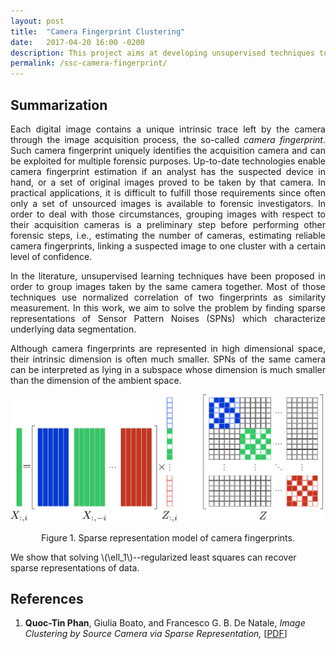 ```yaml
---
layout: post
title:  "Camera Fingerprint Clustering"
date:   2017-04-20 16:00 -0200
description: This project aims at developing unsupervised techniques to cluster images by their acquisition device
permalink: /ssc-camera-fingerprint/
---
```


## Summarization

<p align="justify">
  Each digital image contains a unique intrinsic trace left by the camera through the image acquisition process, the so-called <em>camera fingerprint</em>. Such camera fingerprint uniquely identifies the acquisition camera and can be exploited for multiple forensic purposes. Up-to-date technologies enable camera fingerprint estimation if an analyst has the suspected device in hand, or a set of original images proved to be taken by that camera. In practical applications, it is difficult to fulfill those requirements since often only a set of unsourced images is available to forensic investigators. In order to deal with those circumstances, grouping images with respect to their acquisition cameras is a preliminary step before performing other forensic steps, i.e., estimating the number of cameras, estimating reliable camera fingerprints, linking a suspected image to one cluster with a certain level of confidence.
</p>
<p align="justify">
  In the literature, unsupervised learning techniques have been proposed in order to group images taken by the same camera together. Most of those techniques use normalized correlation of two fingerprints as similarity measurement. In this work, we aim to solve the problem by finding sparse representations of Sensor Pattern Noises (SPNs) which characterize underlying data segmentation.
</p>
<p align="justify">
  Although camera fingerprints are represented in high dimensional space, their intrinsic dimension is often much smaller. SPNs of the same camera can be interpreted as lying in a subspace whose dimension is much smaller than the dimension of the ambient space.
</p>

<img src="/assets/img/SSC/sparse-model.pdf" width="500" />
<p align="middle">Figure 1. Sparse representation model of camera fingerprints.</p>

<p>
  We show that solving \(\ell_1\)--regularized least squares can recover sparse representations of data.
</p>

## References
  1. **Quoc-Tin Phan**, Giulia Boato, and Francesco G. B. De Natale, *Image Clustering by Source Camera via Sparse Representation,* [[PDF](/files/MFSec2017.pdf)]
